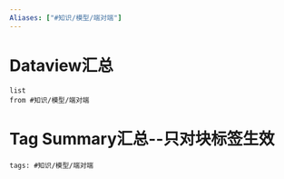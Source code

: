 ```yaml
---
Aliases: ["#知识/模型/端对端"]
---
```

# Dataview汇总

```dataview
list
from #知识/模型/端对端
```

# Tag Summary汇总--只对块标签生效

```add-summary
tags: #知识/模型/端对端
```

